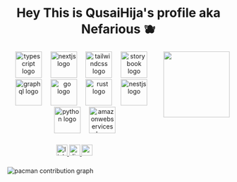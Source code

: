 <h1 align="center">Hey This is QusaiHija's profile aka Nefarious 🫐 </h1>

###
<img align="right" height="150" src="https://media1.tenor.com/m/km9rY7nAH8AAAAAd/jubei.gif"  />


<div align="center">
  <img src="https://skillicons.dev/icons?i=js" height="60" alt="typescript logo"  />
  <img width="12" />
  <img src="https://skillicons.dev/icons?i=python" height="60" alt="nextjs logo"  />
  <img width="12" />
  <img src="https://skillicons.dev/icons?i=html" height="60" alt="tailwindcss logo"  />
  <img width="12" />
  <img src="https://skillicons.dev/icons?i=cpp" height="60" alt="storybook logo"  />
  <img width="12" />
  <img src="https://skillicons.dev/icons?i=php" height="60" alt="graphql logo"  />
  <img width="12" />
  <img src="https://skillicons.dev/icons?i=docker" height="60" alt="go logo"  />
  <img width="12" />
  <img src="https://skillicons.dev/icons?i=kubernetes" height="60" alt="rust logo"  />
  <img width="12" />
  <img src="https://skillicons.dev/icons?i=linux" height="60" alt="nestjs logo"  />
  <img width="12" />
  <img src="https://skillicons.dev/icons?i=windows" height="60" alt="python logo"  />
  <img width="12" />
  <img src="https://skillicons.dev/icons?i=aws" height="60" alt="amazonwebservices logo"  />
</div>

###

<div align="center" style="transform: translateX(-100px)">
<a href="https://www.linkedin.com/in/qusai-abu-al-haija-037927288/" target="_blank">
 <img src="https://img.shields.io/static/v1?message=LinkedIn&logo=linkedin&label=&color=0077B5&logoColor=white&labelColor=&style=for-the-badge" height="25" alt="linkedin logo"  /> 
 </a>
<a href="https://discordapp.com/users/889583113775230997" target="_blank">
  <img src="https://img.shields.io/static/v1?message=Discord&logo=discord&label=&color=7289DA&logoColor=white&labelColor=&style=for-the-badge" height="25" alt="discord logo"  />
</a>
<a href="mailto:qusayaboalhiga113@gmail.com" target="_blank">
<img src="https://img.shields.io/static/v1?message=Gmail&logo=gmail&label=&color=D14836&logoColor=white&labelColor=&style=for-the-badge" height="25" alt="gmail logo"  />
</a>
</div>

###


<picture>
  <source media="(prefers-color-scheme: dark)" srcset="https://raw.githubusercontent.com/maurodesouza/maurodesouza/output/pacman-contribution-graph-dark.svg">
  <source media="(prefers-color-scheme: light)" srcset="https://raw.githubusercontent.com/maurodesouza/maurodesouza/output/pacman-contribution-graph.svg">
  <img alt="pacman contribution graph" src="https://raw.githubusercontent.com/maurodesouza/maurodesouza/output/pacman-contribution-graph.svg">
</picture>

###

